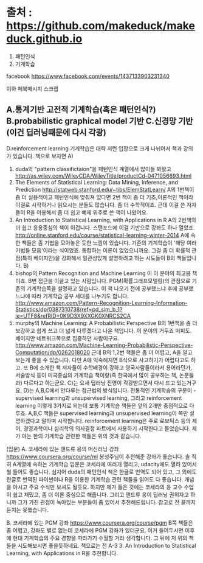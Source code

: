 # 출처 : https://github.com/makeduck/makeduck.github.io

1. 패턴인식
2. 기계학습

facebook
https://www.facebook.com/events/1437133903231340

이하 페북메시지 스크랩

A.통계기반 고전적 기계학습(혹은 패턴인식?)
B.probabilistic graphical model 기반
C.신경망 기반(이건 딥러닝때문에 다시 각광)
-----------------------
D.reinforcement learning
기계학습은 대략 저런 입장으로 크게 나뉘어서 책과 강의가 있습니다.
책으로 보자면
A)
1. duda의 "pattern classifictaion"을 패턴인식 계열에서 많이들 봐왔고
http://as.wiley.com/WileyCDA/WileyTitle/productCd-0471056693.html
2. The Elements of Statistical Learning: Data Mining, Inference, and Prediction
http://statweb.stanford.edu/~tibs/ElemStatLearn/
A의 1번책이 좀 더 실용적이고 패턴인식에 맞춰져 있다면 2번 책이 좀 더 기초,이론적인 책이라 이걸로 시작하거나 읽으시는 분들도 많습니다. 좀 더 수학적이죠. 근데 이걸 쓴 저자들이 R을 이용해서 좀 더 쉽고 예제 위주로 쓴 책이 나왔어요.
3. An Introduction to Statistical Learning, with Applications in R
A의 2번책의 더 쉽고 응용중심의 책이 이겁니다. 스탠포드에 이걸 기반으로 강좌도 하나 열었죠. http://online.stanford.edu/course/statistical-learning-winter-2014
A에 속한 책들은 좀 기법을 모아놓은 듯한 느낌이 있습니다. 기존의 기계학습이 '해당 여러 기법들 모음'이라는 식이었죠. 통합하는 이론이 없었으니까요. 그걸 좀 더 확률적 관점(특히 베이지안)을 강화해서 일관성있게 설명하려고 하는 시도들이 B의 책들입니다.
B)
1. bishop의 Pattern Recognition and Machine Learning 이 이 분야의 최고봉 책이죠. B번 접근을 이끌고 있는 사람입니다. PGM(확률그래프모델링)의 관점으로 기존의 기계학습쪽을 설명하고 있습니다. 이 책 나오기 전에 공부했느냐 후에 공부했느냐에 따라 기계학습 공부 세대를 나누기도 합니다.
http://www.amazon.com/Pattern-Recognition-Learning-Information-Statistics/dp/0387310738/ref=pd_sim_b_1?ie=UTF8&refRID=0K9D3X9XXGK0XNRCS2CA
2. murphy의 Machine Learning: A Probabilistic Perspective
B의 1번책을 좀 더 보강하고 쉽게 쓰고 더 넓게 다루겠다고 나온 책입니다. 이 분야의 거두죠 머피도. 베이지안 네트워크쪽으로 집중하던 사람이구요.
http://www.amazon.com/Machine-Learning-Probabilistic-Perspective-Computation/dp/0262018020
근데 B의 1,2번 책들은 좀 더 어렵고, A을 알고 보는게 좋을 수 있습니다. 다만 A에 익숙해지면 B식으로 사고하기가 어렵다고도 하고. 또 B에 소개한 책 저자들이 수학배경이 강하고 영국사람들이라서 용어라던가, 서술방식 등이 미국중심의 기계학습 책이랑(즉 한국에서 많이 공부하는 책, 논문들과) 다르다고 하는군요.
C)는 요새 딥러닝 진영이 각광받으면서 다시 뜨고 있는거구요, D)는 A,B,C에서 안다루는 접근법의 방식입니다. 전통적인 기계학습의 구분이 - supervised learning과 unsupervised learning, 그리고 reinforcement learning 이렇게 3가지로 되는데 보통 기계학습 책들은 앞의 2개만 중점적으로 다루죠. A,B,C 책들은 supervised learning과 unsupervised learning이 쪽만 설명하겠다고 말하며 시작합니다. reinforcement learning은 주로 로보틱스 등의 제어, 경영과학이나 심리학의 의사결정 파트에서 사용하기 시작한다고 들었습니다.
제가 아는 한의 기계학습 관련한 책들은 위의 것과 같습니다.


(입문)
A. 코세라에 있는 앤드류 응의 머신러닝 강좌
https://www.coursera.org/course/ml
봉성주님이 추천해준 강좌가 좋습니다. 솔
직히 A계열에 속하는 기계학습 입문은 코세라에 여러개 열리고, udacity에도 열려 있어서 뭘 들어도 좋습니다.
심지어 duda의 패턴인식 책은 한글로 번역도 되어 있고, 그 외에도 한글로 번역된 파이썬이나 R을 이용한 기계학습 관련 책들을 읽어도 다 좋습니다.
개념을 아시고 주요 수식만 보셔도 될듯요. 하지만 제가 들은 것에는 코세라의 응 교수 수업이 쉽고 재밌고, 좀 더 이론 중심으로 해줍니다.
그리고 앤드류 응이 딥러닝 권위자고 하니까 그가 가진 관점이 녹아있는 부분들이 좀 있어서 추천해드립니다. 참고로 전 끝까지 듣지는 못했습니다.

B. 코세라에 있는 PGM 강좌
https://www.coursera.org/course/pgm
B쪽 책들은 좀 어렵고, 강좌도 별로 없는데 코세라에 PGM 강좌가 있더군요. 이거 들어두시면 이후에 현대 기계학습의 주요 경향을 따라가기 수월할 거라 생각합니다.
그 뒤에 저 위의 책들을 시도해보시면 좋을듯하네요.
책으로는 전 A-3 3. An Introduction to Statistical Learning, with Applications in R을 추천합니다.

